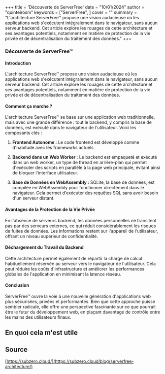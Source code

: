 +++
title = 'Découverte de ServerFree'
date = "10/01/2024"
author = "quinteirosm"
keywords = ["ServerFree", ]
cover = ""
summary = "L'architecture ServerFree™ propose une vision audacieuse où les applications web s'exécutent intégralement dans le navigateur, sans aucun serveur backend. Cet article explore les rouages de cette architecture et ses avantages potentiels, notamment en matière de protection de la vie privée et de décentralisation du traitement des données."
+++

### Découverte de ServerFree™

#### Introduction

L'architecture ServerFree™ propose une vision audacieuse où les applications web s'exécutent intégralement dans le navigateur, sans aucun serveur backend. Cet article explore les rouages de cette architecture et ses avantages potentiels, notamment en matière de protection de la vie privée et de décentralisation du traitement des données.

#### Comment ça marche ?

L'architecture ServerFree™ se base sur une application web traditionnelle, mais avec une grande différence : tout le backend, y compris la base de données, est exécuté dans le navigateur de l'utilisateur. Voici les composants clés :

1. **Frontend Autonome :** Le code frontend est développé comme d'habitude avec les frameworks actuels.
2. **Backend dans un Web Worker :** Le backend est empaqueté et exécuté dans un web worker, un type de thread en arrière-plan qui permet d'exécuter des scripts en parallèle à la page web principale, évitant ainsi de bloquer l'interface utilisateur.

3. **Base de Données en WebAssembly :** SQLite, la base de données, est compilée en WebAssembly pour fonctionner directement dans le navigateur. Cela permet d'exécuter des requêtes SQL sans avoir besoin d'un serveur distant.

#### Avantages de la Protection de la Vie Privée

En l'absence de serveurs backend, les données personnelles ne transitent pas par des serveurs externes, ce qui réduit considérablement les risques de fuites de données. Les informations restent sur l'appareil de l'utilisateur, offrant un niveau supérieur de confidentialité.

#### Déchargement du Travail du Backend

Cette architecture permet également de répartir la charge de calcul habituellement réservée au serveur vers le navigateur de l'utilisateur. Cela peut réduire les coûts d'infrastructure et améliorer les performances globales de l'application en minimisant la latence réseau.

#### Conclusion

ServerFree™ ouvre la voie à une nouvelle génération d'applications web plus sécurisées, privées et performantes. Bien que cette approche puisse sembler radicale, elle offre une perspective fascinante sur ce que pourrait être le futur du développement web, en plaçant davantage de contrôle entre les mains des utilisateurs finaux.

## En quoi cela m'est utile

## Source

[https://subzero.cloud/](https://subzero.cloud/blog/serverfree-architecture/)
